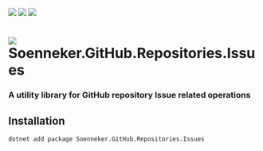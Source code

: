 [![](https://img.shields.io/nuget/v/soenneker.github.repositories.issues.svg?style=for-the-badge)](https://www.nuget.org/packages/soenneker.github.repositories.issues/)
[![](https://img.shields.io/github/actions/workflow/status/soenneker/soenneker.github.repositories.issues/publish-package.yml?style=for-the-badge)](https://github.com/soenneker/soenneker.github.repositories.issues/actions/workflows/publish-package.yml)
[![](https://img.shields.io/nuget/dt/soenneker.github.repositories.issues.svg?style=for-the-badge)](https://www.nuget.org/packages/soenneker.github.repositories.issues/)

# ![](https://user-images.githubusercontent.com/4441470/224455560-91ed3ee7-f510-4041-a8d2-3fc093025112.png) Soenneker.GitHub.Repositories.Issues
### A utility library for GitHub repository Issue related operations

## Installation

```
dotnet add package Soenneker.GitHub.Repositories.Issues
```
